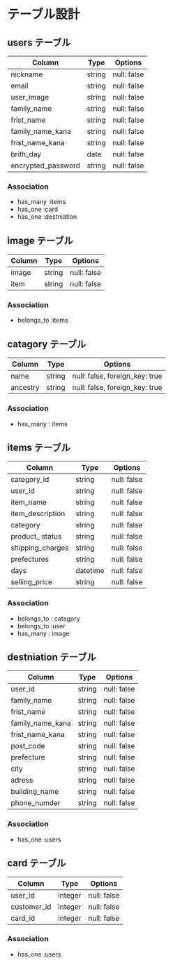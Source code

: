 # テーブル設計

## users テーブル

| Column             | Type   | Options     |
| -----------------  | ------ | ----------- |
| nickname           | string | null: false |
| email              | string | null: false |
| user_image         | string | null: false |
| family_name        | string | null: false |
| frist_name         | string | null: false |
| family_name_kana   | string | null: false |
| frist_name_kana    | string | null: false |
| brith_day          | date   | null: false |
| encrypted_password | string | null: false |

### Association

- has_many :items
- has_one :card
- has_one :destniation

## image テーブル

| Column | Type   | Options     |
| ------ | ------ | ----------- |
| image  | string | null: false |
| item   | string | null: false |

### Association

- belongs_to :items


## catagory テーブル

| Column   | Type   | Options                        |
| -------  | -------| ---------------------------    |
| name     | string | null: false, foreign_key: true |
| ancestry | string | null: false, foreign_key: true |

### Association

- has_many : items

## items テーブル

| Column           | Type   | Options     |
| ---------------  | ------ | ----------- |
| category_id      | string | null: false |
| user_id          | string | null: false |
| item_name        | string | null: false |
| item_description | string | null: false |
| category         | string | null: false |
| product_ status  | string | null: false |
| shipping_charges | string | null: false |
| prefectures      | string | null: false |
| days             | datetime | null: false |
| selling_price    | string | null: false |

### Association

- belongs_to : catagory
- belongs_to :user
- has_many : image

## destniation テーブル

| Column           | Type   | Options     |
| ---------------  | ------ | ----------- |
| user_id          | string | null: false |
| family_name      | string | null: false |
| frist_name       | string | null: false |
| family_name_kana | string | null: false |
| frist_name_kana  | string | null: false |
| post_code        | string | null: false |
| prefecture       | string | null: false |
| city             | string | null: false |
| adress           | string | null: false |
| building_name    | string | null: false |
| phone_numder     | string | null: false |

### Association

- has_one :users

## card テーブル

| Column           | Type   | Options     |
| ---------------  | ------ | ----------- |
| user_id          | integer | null: false |
| customer_id      | integer | null: false |
| card_id          | integer | null: false |

### Association

- has_one :users
